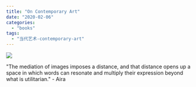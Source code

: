 ```yaml
---
title: "On Contemporary Art"
date: "2020-02-06"
categories: 
  - "books"
tags: 
  - "当代艺术-contemporary-art"
---
```


![](https://f000.backblazeb2.com/file/quietpark/IMG_20200406_141058.jpg)

"The mediation of images imposes a distance, and that distance opens up a space in which words can resonate and multiply their expression beyond what is utilitarian." - Aira
